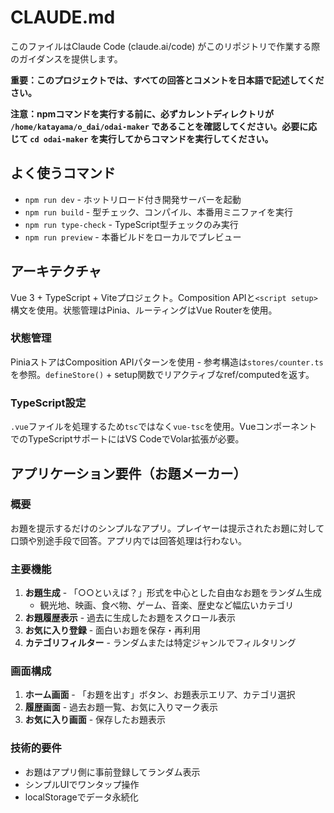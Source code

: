 # CLAUDE.md

このファイルはClaude Code (claude.ai/code) がこのリポジトリで作業する際のガイダンスを提供します。

**重要：このプロジェクトでは、すべての回答とコメントを日本語で記述してください。**

**注意：npmコマンドを実行する前に、必ずカレントディレクトリが `/home/katayama/o_dai/odai-maker` であることを確認してください。必要に応じて `cd odai-maker` を実行してからコマンドを実行してください。**

## よく使うコマンド

- `npm run dev` - ホットリロード付き開発サーバーを起動
- `npm run build` - 型チェック、コンパイル、本番用ミニファイを実行
- `npm run type-check` - TypeScript型チェックのみ実行
- `npm run preview` - 本番ビルドをローカルでプレビュー

## アーキテクチャ

Vue 3 + TypeScript + Viteプロジェクト。Composition APIと`<script setup>`構文を使用。状態管理はPinia、ルーティングはVue Routerを使用。

### 状態管理
PiniaストアはComposition APIパターンを使用 - 参考構造は`stores/counter.ts`を参照。`defineStore()` + setup関数でリアクティブなref/computedを返す。

### TypeScript設定
`.vue`ファイルを処理するため`tsc`ではなく`vue-tsc`を使用。VueコンポーネントでのTypeScriptサポートにはVS CodeでVolar拡張が必要。

## アプリケーション要件（お題メーカー）

### 概要
お題を提示するだけのシンプルなアプリ。プレイヤーは提示されたお題に対して口頭や別途手段で回答。アプリ内では回答処理は行わない。

### 主要機能
1. **お題生成** - 「○○といえば？」形式を中心とした自由なお題をランダム生成
   - 観光地、映画、食べ物、ゲーム、音楽、歴史など幅広いカテゴリ
2. **お題履歴表示** - 過去に生成したお題をスクロール表示
3. **お気に入り登録** - 面白いお題を保存・再利用
4. **カテゴリフィルター** - ランダムまたは特定ジャンルでフィルタリング

### 画面構成
1. **ホーム画面** - 「お題を出す」ボタン、お題表示エリア、カテゴリ選択
2. **履歴画面** - 過去お題一覧、お気に入りマーク表示
3. **お気に入り画面** - 保存したお題表示

### 技術的要件
- お題はアプリ側に事前登録してランダム表示
- シンプルUIでワンタップ操作
- localStorageでデータ永続化